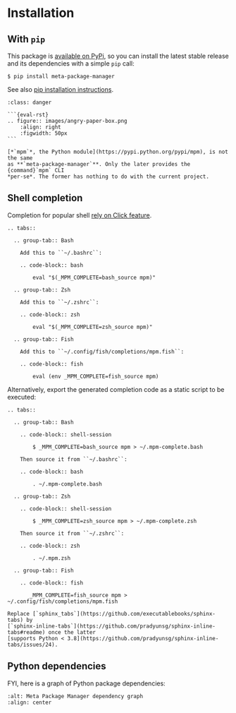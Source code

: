 # Installation

## With `pip`

This package is [available on
PyPi](https://pypi.python.org/pypi/meta-package-manager), so you can install
the latest stable release and its dependencies with a simple `pip` call:

``` shell-session
$ pip install meta-package-manager
```

See also [pip installation
instructions](https://pip.pypa.io/en/stable/installing/).

````` {admonition} Danger: **Misleading package names**
:class: danger

```{eval-rst}
.. figure:: images/angry-paper-box.png
    :align: right
    :figwidth: 50px
```

[*`mpm`*, the Python module](https://pypi.python.org/pypi/mpm), is not the same
as **`meta-package-manager`**. Only the later provides the {command}`mpm` CLI
*per-se*. The former has nothing to do with the current project.
`````

## Shell completion

Completion for popular shell [rely on Click
feature](https://click.palletsprojects.com/en/8.0.x/shell-completion/).

``` {eval-rst}
.. tabs::

  .. group-tab:: Bash

    Add this to ``~/.bashrc``:

    .. code-block:: bash

        eval "$(_MPM_COMPLETE=bash_source mpm)"

  .. group-tab:: Zsh

    Add this to ``~/.zshrc``:

    .. code-block:: zsh

        eval "$(_MPM_COMPLETE=zsh_source mpm)"

  .. group-tab:: Fish

    Add this to ``~/.config/fish/completions/mpm.fish``:

    .. code-block:: fish

        eval (env _MPM_COMPLETE=fish_source mpm)
```

Alternatively, export the generated completion code as a static script to be
executed:

``` {eval-rst}
.. tabs::

  .. group-tab:: Bash

    .. code-block:: shell-session

        $ _MPM_COMPLETE=bash_source mpm > ~/.mpm-complete.bash

    Then source it from ``~/.bashrc``:

    .. code-block:: bash

        . ~/.mpm-complete.bash

  .. group-tab:: Zsh

    .. code-block:: shell-session

        $ _MPM_COMPLETE=zsh_source mpm > ~/.mpm-complete.zsh

    Then source it from ``~/.zshrc``:

    .. code-block:: zsh

        . ~/.mpm.zsh

  .. group-tab:: Fish

    .. code-block:: fish

       _MPM_COMPLETE=fish_source mpm > ~/.config/fish/completions/mpm.fish
```

``` {todo}
Replace [`sphinx_tabs`](https://github.com/executablebooks/sphinx-tabs) by
[`sphinx-inline-tabs`](https://github.com/pradyunsg/sphinx-inline-tabs#readme) once the latter
[supports Python < 3.8](https://github.com/pradyunsg/sphinx-inline-tabs/issues/24).
```

## Python dependencies

FYI, here is a graph of Python package dependencies:

``` {image} images/dependencies.png
:alt: Meta Package Manager dependency graph
:align: center
```
